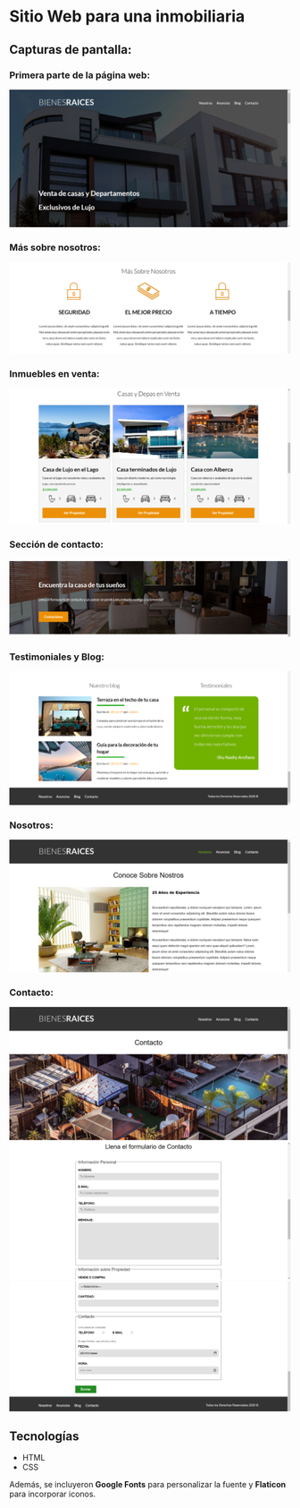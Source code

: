 # Sitio Web para una inmobiliaria

## Capturas de pantalla:

### Primera parte de la página web:
![Primera parte de la página web](img/readme1.PNG)

### Más sobre nosotros:
![Más sobre nosotros](img/readme2.PNG)

### Inmuebles en venta:
![Inmuebles en venta](img/readme3.PNG)

### Sección de contacto:
![Sección de contacto](img/readme4.PNG)

### Testimoniales y Blog:
![Testimoniales y Blog](img/readme5.PNG)

### Nosotros:
![Nosotros](img/readme6.PNG)

### Contacto:
![Contacto](img/readme7.PNG)
![Contacto](img/readme8.PNG)
![Contacto](img/readme9.PNG)


## Tecnologías
- HTML
- CSS

Además, se incluyeron **Google Fonts** para personalizar la fuente y **Flaticon** para incorporar iconos.
